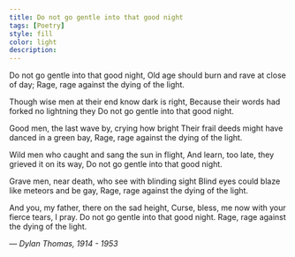 ```yaml
---
title: Do not go gentle into that good night
tags: [Poetry]
style: fill
color: light
description:
---
```


Do not go gentle into that good night,
Old age should burn and rave at close of day;
Rage, rage against the dying of the light.


Though wise men at their end know dark is right,
Because their words had forked no lightning they
Do not go gentle into that good night.


Good men, the last wave by, crying how bright
Their frail deeds might have danced in a green bay,
Rage, rage against the dying of the light.


Wild men who caught and sang the sun in flight,
And learn, too late, they grieved it on its way,
Do not go gentle into that good night.


Grave men, near death, who see with blinding sight
Blind eyes could blaze like meteors and be gay,
Rage, rage against the dying of the light.


And you, my father, there on the sad height,
Curse, bless, me now with your fierce tears, I pray.
Do not go gentle into that good night.
Rage, rage against the dying of the light.


— _Dylan Thomas, 1914 - 1953_
